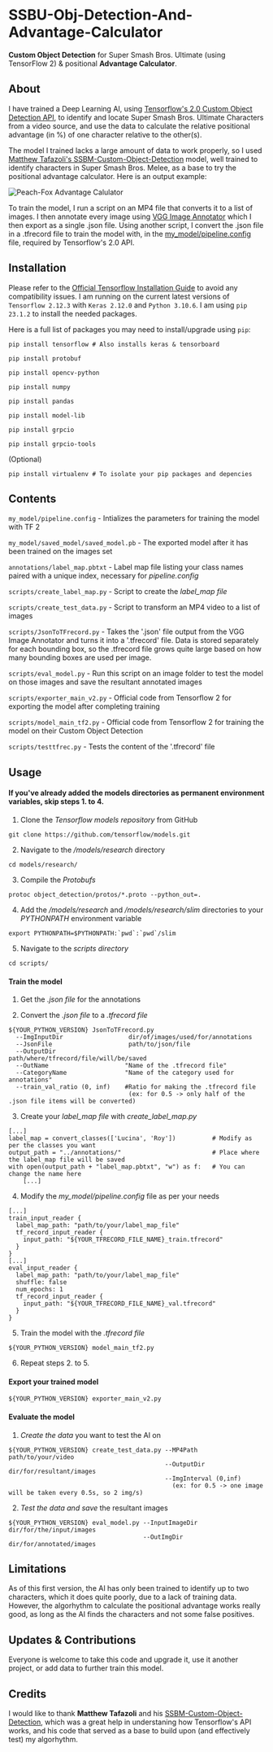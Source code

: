 # SSBU-Obj-Detection-And-Advantage-Calculator
**Custom Object Detection** for Super Smash Bros. Ultimate (using TensorFlow 2) & positional **Advantage Calculator**.

## About
I have trained a Deep Learning AI, using [Tensorflow's 2.0 Custom Object Detection API](https://github.com/tensorflow/models/blob/master/research/object_detection/g3doc/tf2.md), to identify and locate Super Smash Bros. Ultimate Characters from a video source, and use the data to calculate the relative positional advantage (in %) of one character relative to the other(s).

The model I trained lacks a large amount of data to work properly, so I used [Matthew Tafazoli's SSBM-Custom-Object-Detection](https://github.com/MatthewTafazoli/SSBM-Custom-Object-Detection) model, well trained to identify characters in Super Smash Bros. Melee, as a base to try the positional advantage calculator. Here is an output example:

![Peach-Fox Advantage Calulator](/assets/Peach-Fox_adv_ex.jpg)

To train the model, I run a script on an MP4 file that converts it to a list of images. I then annotate every image using [VGG Image Annotator](https://www.robots.ox.ac.uk/~vgg/software/via/) which I then export as a single .json file. Using another script, I convert the .json file in a .tfrecord file to train the model with, in the [my_model/pipeline.config](my_model/pipeline.config) file, required by Tensorflow's 2.0 API.

## Installation
Please refer to the [Official Tensorflow Installation Guide](https://www.tensorflow.org/install) to avoid any compatibility issues.
I am running on the current latest versions of `Tensorflow 2.12.3` with `Keras 2.12.0` and `Python 3.10.6`. I am using `pip 23.1.2` to install the needed packages.

Here is a full list of packages you may need to install/upgrade using `pip`:
```
pip install tensorflow # Also installs keras & tensorboard
```
```
pip install protobuf
```
```
pip install opencv-python
```
```
pip install numpy
```
```
pip install pandas
```
```
pip install model-lib
```
```
pip install grpcio
```
```
pip install grpcio-tools
```

(Optional)
```
pip install virtualenv # To isolate your pip packages and depencies
```

## Contents
`my_model/pipeline.config` - Intializes the parameters for training the model with TF 2

`my_model/saved_model/saved_model.pb` - The exported model after it has been trained on the images set

`annotations/label_map.pbtxt` - Label map file listing your class names paired with a unique index, necessary for *pipeline.config*

`scripts/create_label_map.py` - Script to create the *label_map file*

`scripts/create_test_data.py` - Script to transform an MP4 video to a list of images

`scripts/JsonToTFrecord.py` - Takes the '.json' file output from the VGG Image Annotator and turns it into a '.tfrecord' file.
Data is stored separately for each bounding box, so the .tfrecord file grows quite large based on how many bounding boxes are used per image.

`scripts/eval_model.py` - Run this script on an image folder to test the model on those images and save the resultant annotated images

`scripts/exporter_main_v2.py` - Official code from Tensorflow 2 for exporting the model after completing training

`scripts/model_main_tf2.py` - Official code from Tensorflow 2 for training the model on their Custom Object Detection

`scripts/testtfrec.py` - Tests the content of the '.tfrecord' file

## Usage

#### If you've already added the models directories as permanent environment variables, skip steps 1. to 4.

1. Clone the *Tensorflow models repository* from GitHub
```
git clone https://github.com/tensorflow/models.git
```
2. Navigate to the */models/research* directory
```
cd models/research/
```
3. Compile the *Protobufs*
```
protoc object_detection/protos/*.proto --python_out=.
```
4. Add the */models/research* and */models/research/slim* directories to your *PYTHONPATH* environment variable
```
export PYTHONPATH=$PYTHONPATH:`pwd`:`pwd`/slim
```

5. Navigate to the *scripts directory*
```
cd scripts/
```

#### Train the model

1. Get the *.json file* for the annotations
   
2. Convert the *.json file* to a *.tfrecord file*
```
${YOUR_PYTHON_VERSION} JsonToTFrecord.py
  --ImgInputDir                  dir/of/images/used/for/annotations
  --JsonFile                     path/to/json/file
  --OutputDir                    path/where/tfrecord/file/will/be/saved
  --OutName                     "Name of the .tfrecord file"
  --CategoryName                "Name of the category used for annotations"
  --train_val_ratio (0, inf)    #Ratio for making the .tfrecord file
                                 (ex: for 0.5 -> only half of the .json file items will be converted)
```
3. Create your *label_map file* with *create_label_map.py*
```
[...]
label_map = convert_classes(['Lucina', 'Roy'])          # Modify as per the classes you want
output_path = "../annotations/"                         # Place where the label_map file will be saved
with open(output_path + "label_map.pbtxt", "w") as f:   # You can change the name here
    [...]
```
4. Modify the *my_model/pipeline.config* file as per your needs
```
[...]
train_input_reader {
  label_map_path: "path/to/your/label_map_file"
  tf_record_input_reader {
    input_path: "${YOUR_TFRECORD_FILE_NAME}_train.tfrecord"
  }
}
[...]
eval_input_reader {
  label_map_path: "path/to/your/label_map_file"
  shuffle: false
  num_epochs: 1
  tf_record_input_reader {
    input_path: "${YOUR_TFRECORD_FILE_NAME}_val.tfrecord"
  }
}
```
5. Train the model with the *.tfrecord file*
```
${YOUR_PYTHON_VERSION} model_main_tf2.py
```
6. Repeat steps 2. to 5.

#### Export your trained model
```
${YOUR_PYTHON_VERSION} exporter_main_v2.py
```

#### Evaluate the model
1. *Create the data* you want to test the AI on
```
${YOUR_PYTHON_VERSION} create_test_data.py --MP4Path path/to/your/video
                                           --OutputDir dir/for/resultant/images
                                           --ImgInterval (0,inf)
                                             (ex: for 0.5 -> one image will be taken every 0.5s, so 2 img/s)
```
2. *Test the data and save* the resultant images
```
${YOUR_PYTHON_VERSION} eval_model.py --InputImageDir dir/for/the/input/images
                                     --OutImgDir dir/for/annotated/images
```

## Limitations
As of this first version, the AI has only been trained to identify up to two characters, which it does quite poorly, due to a lack of training data.
However, the algorhythm to calculate the positional advantage works really good, as long as the AI finds the characters and not some false positives.

## Updates & Contributions
Everyone is welcome to take this code and upgrade it, use it another project, or add data to further train this model.

## Credits
I would like to thank **Matthew Tafazoli** and his [SSBM-Custom-Object-Detection](https://github.com/MatthewTafazoli/SSBM-Custom-Object-Detection), which was a great help in understaning how Tensorflow's API works, and his code that served as a base to build upon (and effectively test) my algorhythm.
